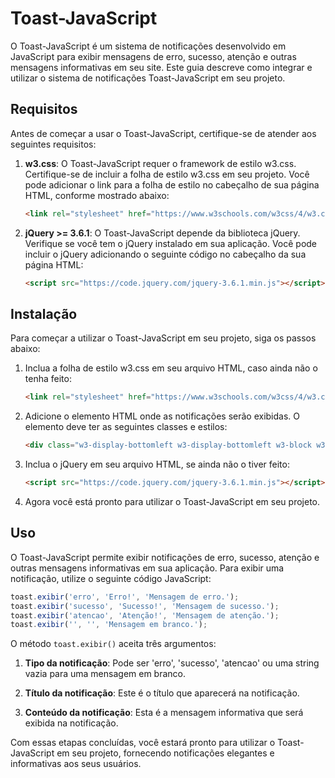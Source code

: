 # Toast-JavaScript

O Toast-JavaScript é um sistema de notificações desenvolvido em JavaScript para exibir mensagens de erro, sucesso, atenção e outras mensagens informativas em seu site. Este guia descreve como integrar e utilizar o sistema de notificações Toast-JavaScript em seu projeto.

## Requisitos

Antes de começar a usar o Toast-JavaScript, certifique-se de atender aos seguintes requisitos:

1. **w3.css**: O Toast-JavaScript requer o framework de estilo w3.css. Certifique-se de incluir a folha de estilo w3.css em seu projeto. Você pode adicionar o link para a folha de estilo no cabeçalho de sua página HTML, conforme mostrado abaixo:

   ```html
   <link rel="stylesheet" href="https://www.w3schools.com/w3css/4/w3.css">
   ```

2. **jQuery >= 3.6.1**: O Toast-JavaScript depende da biblioteca jQuery. Verifique se você tem o jQuery instalado em sua aplicação. Você pode incluir o jQuery adicionando o seguinte código no cabeçalho da sua página HTML:

   ```html
   <script src="https://code.jquery.com/jquery-3.6.1.min.js"></script>
   ```

## Instalação

Para começar a utilizar o Toast-JavaScript em seu projeto, siga os passos abaixo:

1. Inclua a folha de estilo w3.css em seu arquivo HTML, caso ainda não o tenha feito:

   ```html
   <link rel="stylesheet" href="https://www.w3schools.com/w3css/4/w3.css">
   ```

2. Adicione o elemento HTML onde as notificações serão exibidas. O elemento deve ter as seguintes classes e estilos:

   ```html
   <div class="w3-display-bottomleft w3-display-bottomleft w3-block w3-padding w3-margin-bottom" id="msgbox" style="z-index:5;"></div>
   ```

3. Inclua o jQuery em seu arquivo HTML, se ainda não o tiver feito:

   ```html
   <script src="https://code.jquery.com/jquery-3.6.1.min.js"></script>
   ```

4. Agora você está pronto para utilizar o Toast-JavaScript em seu projeto.

## Uso

O Toast-JavaScript permite exibir notificações de erro, sucesso, atenção e outras mensagens informativas em sua aplicação. Para exibir uma notificação, utilize o seguinte código JavaScript:

```javascript
toast.exibir('erro', 'Erro!', 'Mensagem de erro.');
toast.exibir('sucesso', 'Sucesso!', 'Mensagem de sucesso.');
toast.exibir('atencao', 'Atenção!', 'Mensagem de atenção.');
toast.exibir('', '', 'Mensagem em branco.');
```

O método `toast.exibir()` aceita três argumentos:

1. **Tipo da notificação**: Pode ser 'erro', 'sucesso', 'atencao' ou uma string vazia para uma mensagem em branco.

2. **Título da notificação**: Este é o título que aparecerá na notificação.

3. **Conteúdo da notificação**: Esta é a mensagem informativa que será exibida na notificação.

Com essas etapas concluídas, você estará pronto para utilizar o Toast-JavaScript em seu projeto, fornecendo notificações elegantes e informativas aos seus usuários.
